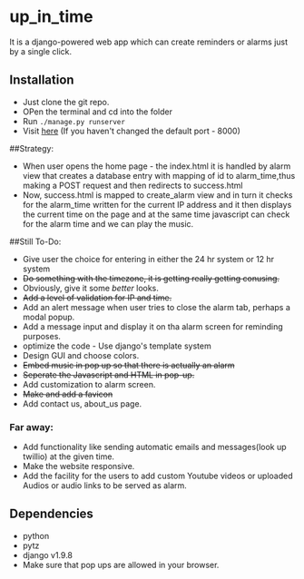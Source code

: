 # up_in_time
It is a django-powered web app which can create reminders or alarms just by a single click.

## Installation
* Just clone the git repo.
* OPen the terminal and cd into the folder 
* Run ```./manage.py runserver```
* Visit [here](http://127.0.0.1:8000/alarm/) (If you haven't changed the default port - 8000)

##Strategy:
* When user opens the home page - the index.html it is handled by alarm view that creates a database entry with mapping of id to alarm_time,thus making a POST request and then redirects to success.html
* Now, success.html is mapped to create_alarm view and in turn it checks for the alarm_time written for the current IP address and it then displays the current time on the page and at the same time javascript can check for the alarm time and we can play the music.

##Still To-Do:

* Give user the choice for entering in either the 24 hr system or 12 hr system
* ~~Do something with the timezone, it is getting really getting conusing.~~
* Obviously, give it some *better* looks.
* ~~Add a level of validation for IP and time.~~
* Add an alert message when user tries to close the alarm tab, perhaps a modal popup.
* Add a message input and display it on tha alarm screen for reminding purposes.
* optimize the code - Use django's template system
* Design GUI and choose colors.
* ~~Embed music in pop up so that there is actually an alarm~~
* ~~Seperate the Javascript and HTML in pop-up.~~
* Add customization to alarm screen.
* ~~Make and add a favicon~~
* Add contact us, about_us page.
	
### Far away:
* Add functionality like sending automatic emails and messages(look up twillio) at the given time.
* Make the website responsive.
* Add the facility for the users to add custom Youtube videos or uploaded Audios or audio links to be served as alarm.

## Dependencies

* python
* pytz 
* django v1.9.8
* Make sure that pop ups are allowed in your browser.

